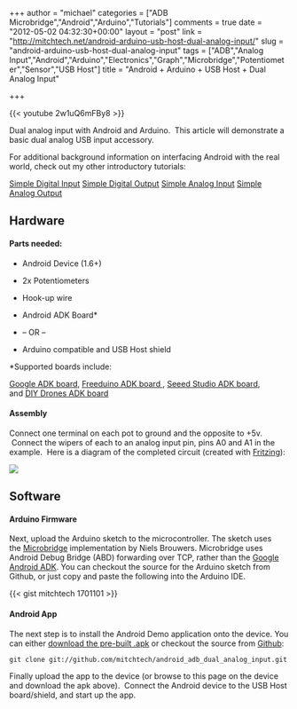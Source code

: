 +++
author = "michael"
categories = ["ADB Microbridge","Android","Arduino","Tutorials"]
comments = true
date = "2012-05-02 04:32:30+00:00"
layout = "post"
link = "http://mitchtech.net/android-arduino-usb-host-dual-analog-input/"
slug = "android-arduino-usb-host-dual-analog-input"
tags = ["ADB","Analog Input","Android","Arduino","Electronics","Graph","Microbridge","Potentiometer","Sensor","USB Host"]
title = "Android + Arduino + USB Host + Dual Analog Input"

+++

{{< youtube 2w1uQ6mFBy8 >}}

Dual analog input with Android and Arduino.  This article will demonstrate a basic dual analog USB input accessory.

For additional background information on interfacing Android with the real world, check out my other introductory tutorials:

[Simple Digital Input](http://mitchtech.net/android-arduino-usb-host-simple-digital-input/)
[Simple Digital Output](http://mitchtech.net/android-arduino-usb-host-simple-digital-output/)
[Simple Analog Input](http://mitchtech.net/android-arduino-usb-host-simple-analog-input/)
[Simple Analog Output](http://mitchtech.net/android-arduino-usb-host-simple-analog-output/)

## Hardware

#### Parts needed:

  * Android Device (1.6+)

  * 2x Potentiometers

  * Hook-up wire

  * Android ADK Board*

  * – OR –

  * Arduino compatible and USB Host shield

*Supported boards include:

[Google ADK board](http://www.rt-net.jp/shop/index.php?main_page=product_info&cPath=3_4&products_id=1), [Freeduino ADK board ](http://shop.moderndevice.com/products/freeduino-usb-host-board), [Seeed Studio ADK board](http://www.seeedstudio.com/depot/seeeduino-adk-main-board-p-846.html), and [DIY Drones ADK board](https://store.diydrones.com/ProductDetails.asp?ProductCode=BR-PhoneDrone)

#### Assembly

Connect one terminal on each pot to ground and the opposite to +5v.  Connect the wipers of each to an analog input pin, pins A0 and A1 in the example.  Here is a diagram of the completed circuit (created with [Fritzing](http://fritzing.org/)):

[![](http://mitchtech.net/wp-content/uploads/2012/05/adb_dual_analog_input.png)](http://mitchtech.net/wp-content/uploads/2012/05/adb_dual_analog_input.png)

## Software

#### Arduino Firmware

Next, upload the Arduino sketch to the microcontroller. The sketch uses the [Microbridge](http://code.google.com/p/microbridge/) implementation by Niels Brouwers. Microbridge uses Android Debug Bridge (ABD) forwarding over TCP, rather than the [Google Android ADK](http://developer.android.com/guide/topics/usb/adk.html). You can checkout the source for the Arduino sketch from Github, or just copy and paste the following into the Arduino IDE.

{{< gist mitchtech 1701101 >}}

#### Android App

The next step is to install the Android Demo application onto the device. You can either [download the pre-built .apk](http://mitch-tech.appspot.com/adb/AdbDualAnalogInput.apk) or checkout the source from [Github](https://github.com/mitchtech/android_adb_dual_analog_input):

```
git clone git://github.com/mitchtech/android_adb_dual_analog_input.git
```

Finally upload the app to the device (or browse to this page on the device and download the apk above).  Connect the Android device to the USB Host board/shield, and start up the app.

